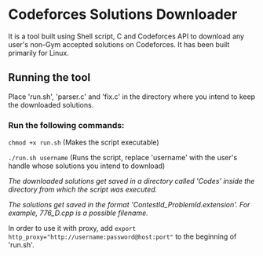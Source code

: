 # Codeforces Solutions Downloader
It is a tool built using Shell script, C and Codeforces API to download any user's non-Gym accepted solutions on Codeforces. It has been built primarily for Linux.
## Running the tool
Place 'run.sh', 'parser.c' and 'fix.c' in the directory where you intend to keep the downloaded solutions.
### Run the following commands:
`chmod +x run.sh` (Makes the script executable)

`./run.sh username` (Runs the script, replace 'username' with the user's handle whose solutions you intend to download)


*The downloaded solutions get saved in a directory called 'Codes' inside the directory from which the script was executed.*

*The solutions get saved in the format 'ContestId_ProblemId.extension'. For example, 776_D.cpp is a possible filename.*


In order to use it with proxy, add `export http_proxy="http://username:password@host:port"` to the beginning of 'run.sh'.
